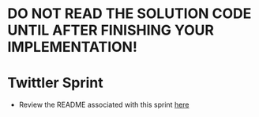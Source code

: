 # DO NOT READ THE SOLUTION CODE UNTIL AFTER FINISHING YOUR IMPLEMENTATION!

# Twittler Sprint
- Review the README associated with this sprint [here](http://fulcrum.hackreactor.com/content/sprint-twittler.html)
